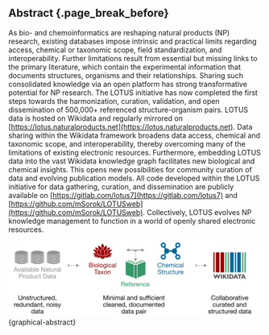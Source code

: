 ## Abstract {.page_break_before}

As bio- and chemoinformatics are reshaping natural products (NP) research, existing databases impose intrinsic and practical limits regarding access, chemical or taxonomic scope, field standardization, and interoperability. Further limitations result from essential but missing links to the primary literature, which contain the experimental information that documents structures, organisms and their relationships. Sharing such consolidated knowledge via an open platform has strong transformative potential for NP research. The LOTUS initiative has now completed the first steps towards the harmonization, curation, validation, and open dissemination of 500,000+ referenced structure-organism pairs. LOTUS data is hosted on Wikidata and regularly mirrored on [https://lotus.naturalproducts.net](https://lotus.naturalproducts.net). Data sharing within the Wikidata framework broadens data access, chemical and taxonomic scope, and interoperability, thereby overcoming many of the limitations of existing electronic resources. Furthermore, embedding LOTUS data into the vast Wikidata knowledge graph facilitates new biological and chemical insights. This opens new possibilities for community curation of data and evolving publication models. All code developed within the LOTUS initiative for data gathering, curation, and dissemination are publicly available on [https://gitlab.com/lotus7](https://gitlab.com/lotus7) and [https://github.com/mSorok/LOTUSweb](https://github.com/mSorok/LOTUSweb). Collectively, LOTUS evolves NP knowledge management to function in a world of openly shared electronic resources.

![](images/graphicalAbstract.svg){graphical-abstract}
